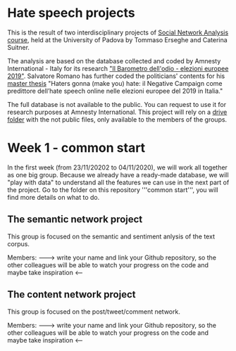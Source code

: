 # Hate speech projects

This is the result of two interdisciplinary projects of [Social Network Analysis course](https://elearning.unipd.it/scienzeumane/course/view.php?id=9257), held at the University of Padova by Tommaso Erseghe and Caterina Suitner.

The analysis are based on the database collected and coded by Amnesty International - Italy for its research ["Il Barometro dell'odio - elezioni europee 2019"](https://www.amnesty.it/cosa-facciamo/elezioni-europee/). Salvatore Romano has further coded the politicians' contents for his [master thesis](https://github.com/SalvatoreRomano1/thesis) "Haters gonna (make you) hate: il Negative Campaign come predittore dell’hate speech online nelle elezioni europee del 2019 in Italia."

The full database is not available to the public. You can request to use it for research purposes at Amnesty International.
This project will rely on a [drive folder](https://drive.google.com/drive/folders/1zwXprmJgb6MEf1bFNjTDd_gHFF-fVIRE?usp=sharing) with the not public files, only available to the members of the groups. 


# Week 1 - common start
In the first week (from 23/11/20202 to 04/11/2020), we will work all together as one big group.
Because we already have a ready-made database, we will "play with data" to understand all the features we can use in the next part of the project.
Go to the folder on this repository '''common start''', you will find more details on what to do. 



## The semantic network project

This group is focused on the semantic and sentiment anlysis of the text corpus.

Members: 
---> write your name and link your Github repository, so the other colleagues will be able to watch your progress on the code and maybe take inspiration <-- 


## The content network project 

This group is focused on the post/tweet/comment network.

Members: 
---> write your name and link your Github repository, so the other colleagues will be able to watch your progress on the code and maybe take inspiration <-- 


